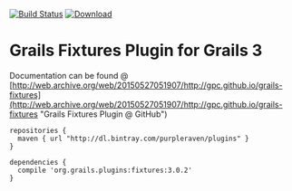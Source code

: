 [![Build Status](https://travis-ci.org/gpc/grails-fixtures.svg?branch=master)](https://travis-ci.org/gpc/grails-fixtures)
[ ![Download](https://api.bintray.com/packages/purpleraven/plugins/fixtures3/images/download.svg?version=3.0.3) ](https://bintray.com/purpleraven/plugins/fixtures3/3.0.3/link)

Grails Fixtures Plugin for Grails 3
===

Documentation can be found @ [http://web.archive.org/web/20150527051907/http://gpc.github.io/grails-fixtures](http://web.archive.org/web/20150527051907/http://gpc.github.io/grails-fixtures "Grails Fixtures Plugin @ GitHub")

```
repositories {
  maven { url "http://dl.bintray.com/purpleraven/plugins" }
}

dependencies {
  compile 'org.grails.plugins:fixtures:3.0.2'
}
```
